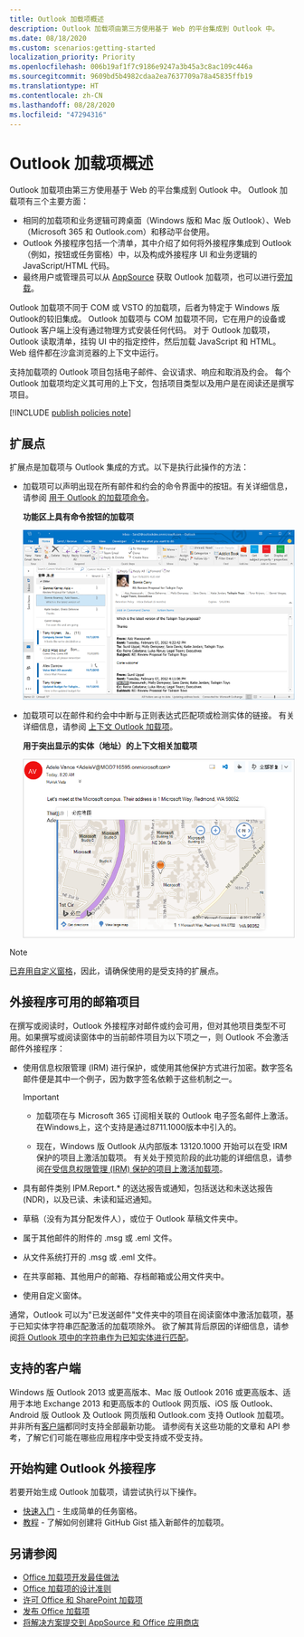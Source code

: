 ```yaml
---
title: Outlook 加载项概述
description: Outlook 加载项由第三方使用基于 Web 的平台集成到 Outlook 中。
ms.date: 08/18/2020
ms.custom: scenarios:getting-started
localization_priority: Priority
ms.openlocfilehash: 006b19af1f7c9186e9247a3b45a3c8ac109c446a
ms.sourcegitcommit: 9609bd5b4982cdaa2ea7637709a78a45835ffb19
ms.translationtype: HT
ms.contentlocale: zh-CN
ms.lasthandoff: 08/28/2020
ms.locfileid: "47294316"
---
```

# <a name="outlook-add-ins-overview"></a>Outlook 加载项概述

Outlook 加载项由第三方使用基于 Web 的平台集成到 Outlook 中。 Outlook 加载项有三个主要方面：

- 相同的加载项和业务逻辑可跨桌面（Windows 版和 Mac 版 Outlook）、Web（Microsoft 365 和 Outlook.com）和移动平台使用。
- Outlook 外接程序包括一个清单，其中介绍了如何将外接程序集成到 Outlook（例如，按钮或任务窗格）中，以及构成外接程序 UI 和业务逻辑的 JavaScript/HTML 代码。
- 最终用户或管理员可以从 [AppSource](https://appsource.microsoft.com) 获取 Outlook 加载项，也可以进行[旁加载](sideload-outlook-add-ins-for-testing.md)。

Outlook 加载项不同于 COM 或 VSTO 的加载项，后者为特定于 Windows 版 Outlook的较旧集成。 Outlook 加载项与 COM 加载项不同，它在用户的设备或 Outlook 客户端上没有通过物理方式安装任何代码。 对于 Outlook 加载项，Outlook 读取清单，挂钩 UI 中的指定控件，然后加载 JavaScript 和 HTML。 Web 组件都在沙盒浏览器的上下文中运行。

支持加载项的 Outlook 项目包括电子邮件、会议请求、响应和取消及约会。 每个 Outlook 加载项均定义其可用的上下文，包括项目类型以及用户是在阅读还是撰写项目。

[!INCLUDE [publish policies note](../includes/note-publish-policies.md)]

## <a name="extension-points"></a>扩展点

扩展点是加载项与 Outlook 集成的方式。以下是执行此操作的方法：

- 加载项可以声明出现在所有邮件和约会的命令界面中的按钮。有关详细信息，请参阅 [用于 Outlook 的加载项命令](add-in-commands-for-outlook.md)。

    **功能区上具有命令按钮的加载项**

    ![加载项命令无 UI 形状](../images/uiless-command-shape.png)

- 加载项可以在邮件和约会中中断与正则表达式匹配项或检测实体的链接。 有关详细信息，请参阅 [上下文 Outlook 加载项](contextual-outlook-add-ins.md)。

    **用于突出显示的实体（地址）的上下文相关加载项**

    ![在卡片中显示上下文相关应用程序](../images/outlook-detected-entity-card.png)

> [!NOTE]
> [已弃用自定义窗格](https://developer.microsoft.com/outlook/blogs/make-your-add-ins-available-in-the-office-ribbon/)，因此，请确保使用的是受支持的扩展点。

## <a name="mailbox-items-available-to-add-ins"></a>外接程序可用的邮箱项目

在撰写或阅读时，Outlook 外接程序对邮件或约会可用，但对其他项目类型不可用。如果撰写或阅读窗体中的当前邮件项目为以下项之一，则 Outlook 不会激活邮件外接程序：

- 使用信息权限管理 (IRM) 进行保护，或使用其他保护方式进行加密。数字签名邮件便是其中一个例子，因为数字签名依赖于这些机制之一。

  > [!IMPORTANT]
  > - 加载项在与 Microsoft 365 订阅相关联的 Outlook 电子签名邮件上激活。 在Windows上，这个支持是通过8711.1000版本中引入的。
  >
  > - 现在，Windows 版 Outlook 从内部版本 13120.1000 开始可以在受 IRM 保护的项目上激活加载项。 有关处于预览阶段的此功能的详细信息，请参阅[在受信息权限管理 (IRM) 保护的项目上激活加载项](../reference/objectmodel/preview-requirement-set/outlook-requirement-set-preview.md#add-in-activation-on-items-protected-by-information-rights-management-irm)。

- 具有邮件类别 IPM.Report.* 的送达报告或通知，包括送达和未送达报告 (NDR)，以及已读、未读和延迟通知。

- 草稿（没有为其分配发件人），或位于 Outlook 草稿文件夹中。

- 属于其他邮件的附件的 .msg 或 .eml 文件。

- 从文件系统打开的 .msg 或 .eml 文件。

- 在共享邮箱、其他用户的邮箱、存档邮箱或公用文件夹中。

- 使用自定义窗体。

通常，Outlook 可以为"已发送邮件"文件夹中的项目在阅读窗体中激活加载项，基于已知实体字符串匹配激活的加载项除外。 欲了解其背后原因的详细信息，请参阅[将 Outlook 项中的字符串作为已知实体进行匹配](match-strings-in-an-item-as-well-known-entities.md)。

## <a name="supported-clients"></a>支持的客户端

Windows 版 Outlook 2013 或更高版本、Mac 版 Outlook 2016 或更高版本、适用于本地 Exchange 2013 和更高版本的 Outlook 网页版、iOS 版 Outlook、Android 版 Outlook 及 Outlook 网页版和 Outlook.com 支持 Outlook 加载项。 并非所有[客户端](../reference/requirement-sets/outlook-api-requirement-sets.md#requirement-sets-supported-by-exchange-servers-and-outlook-clients)都同时支持全部最新功能。 请参阅有关这些功能的文章和 API 参考，了解它们可能在哪些应用程序中受支持或不受支持。


## <a name="get-started-building-outlook-add-ins"></a>开始构建 Outlook 外接程序

若要开始生成 Outlook 加载项，请尝试执行以下操作。

- [快速入门](../quickstarts/outlook-quickstart.md) - 生成简单的任务窗格。
- [教程](../tutorials/outlook-tutorial.md) - 了解如何创建将 GitHub Gist 插入新邮件的加载项。


## <a name="see-also"></a>另请参阅

- [Office 加载项开发最佳做法](../concepts/add-in-development-best-practices.md)
- [Office 加载项的设计准则](../design/add-in-design.md)
- [许可 Office 和 SharePoint 加载项](/office/dev/store/license-your-add-ins)
- [发布 Office 加载项](../publish/publish.md)
- [将解决方案提交到 AppSource 和 Office 应用商店](/office/dev/store/submit-to-the-office-store)
